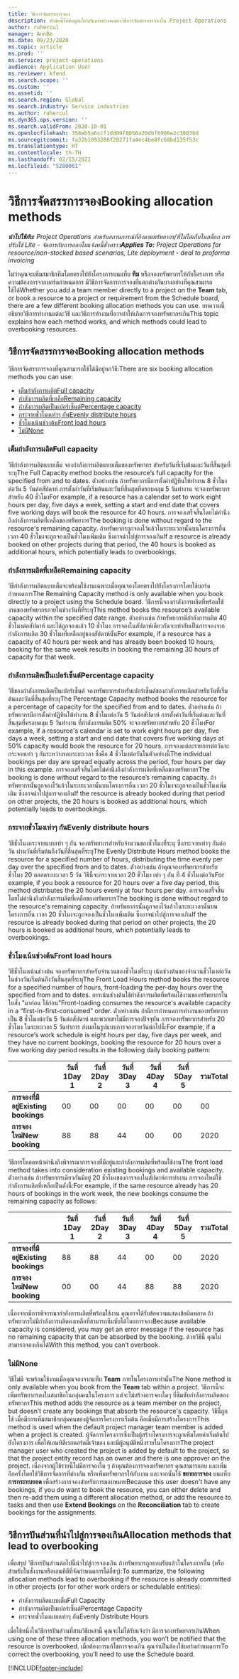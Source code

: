 ```yaml
---
title: วิธีการจัดสรรการจอง
description: หัวข้อนี้ให้ข้อมูลเกี่ยวกับการทำงานของวิธีการจัดสรรการจองใน Project Operations
author: ruhercul
manager: AnnBe
ms.date: 09/23/2020
ms.topic: article
ms.prod: ''
ms.service: project-operations
audience: Application User
ms.reviewer: kfend
ms.search.scope: ''
ms.custom: ''
ms.assetid: ''
ms.search.region: Global
ms.search.industry: Service industries
ms.author: ruhercul
ms.dyn365.ops.version: ''
ms.search.validFrom: 2020-10-01
ms.openlocfilehash: 358eb5a6ccf1dd09f8056a20dbf6906e2c3803bd
ms.sourcegitcommit: fa32b1893286f20271fa4ec4be8fc68bd135f53c
ms.translationtype: HT
ms.contentlocale: th-TH
ms.lasthandoff: 02/15/2021
ms.locfileid: "5280061"
---
```

# <a name="booking-allocation-methods"></a><span data-ttu-id="1709d-103">วิธีการจัดสรรการจอง</span><span class="sxs-lookup"><span data-stu-id="1709d-103">Booking allocation methods</span></span>

<span data-ttu-id="1709d-104">_**นำไปใช้กับ:** Project Operations สำหรับสถานการณ์ที่อิงตามทรัพยากร/ที่ไม่ได้เก็บในสต็อก การปรับใช้ Lite - จัดการกับการออกใบแจ้งหนี้ชั่วคราว_</span><span class="sxs-lookup"><span data-stu-id="1709d-104">_**Applies To:** Project Operations for resource/non-stocked based scenarios, Lite deployment - deal to proforma invoicing_</span></span>

<span data-ttu-id="1709d-105">ไม่ว่าคุณจะเพิ่มสมาชิกทีมโดยตรงไปยังโครงการบนแท็บ **ทีม** หรือจองทรัพยากรให้กับโครงการ หรือความต้องการจากบอร์ดกำหนดการ มีวิธีการจัดการการจองที่แตกต่างกันบางอย่างที่คุณสามารถใช้ได้</span><span class="sxs-lookup"><span data-stu-id="1709d-105">Whether you add a team member directly to a project on the **Team** tab, or book a resource to a project or requirement from the Schedule board, there are a few different booking allocation methods you can use.</span></span> <span data-ttu-id="1709d-106">บทความนี้อธิบายวิธีการทำงานแต่ละวิธี และวิธีการทำงานที่อาจทำให้เกิดการจองทรัพยากรเกิน</span><span class="sxs-lookup"><span data-stu-id="1709d-106">This topic explains how each method works, and which methods could lead to overbooking resources.</span></span>

## <a name="booking-allocation-methods"></a><span data-ttu-id="1709d-107">วิธีการจัดสรรการจอง</span><span class="sxs-lookup"><span data-stu-id="1709d-107">Booking allocation methods</span></span>

<span data-ttu-id="1709d-108">วิธีการจัดสรรการจองที่คุณสามารถใช้ได้มีอยู่หกวิธี:</span><span class="sxs-lookup"><span data-stu-id="1709d-108">There are six booking allocation methods you can use:</span></span>

- [<span data-ttu-id="1709d-109">เต็มกำลังการผลิต</span><span class="sxs-lookup"><span data-stu-id="1709d-109">Full capacity</span></span>](#full)
- [<span data-ttu-id="1709d-110">กำลังการผลิตที่เหลือ</span><span class="sxs-lookup"><span data-stu-id="1709d-110">Remaining capacity</span></span>](#remaining)
- [<span data-ttu-id="1709d-111">กำลังการผลิตเป็นเปอร์เซ็นต์</span><span class="sxs-lookup"><span data-stu-id="1709d-111">Percentage capacity</span></span>](#percentage)
- [<span data-ttu-id="1709d-112">กระจายชั่วโมงเท่าๆ กัน</span><span class="sxs-lookup"><span data-stu-id="1709d-112">Evenly distribute hours</span></span>](#evenly)
- [<span data-ttu-id="1709d-113">ชั่วโมงเน้นช่วงต้น</span><span class="sxs-lookup"><span data-stu-id="1709d-113">Front load hours</span></span>](#front)
- [<span data-ttu-id="1709d-114">ไม่มี</span><span class="sxs-lookup"><span data-stu-id="1709d-114">None</span></span>](#none)

### <a name="full-capacity"></a><a name="full"></a><span data-ttu-id="1709d-115">เต็มกำลังการผลิต</span><span class="sxs-lookup"><span data-stu-id="1709d-115">Full capacity</span></span> 
<span data-ttu-id="1709d-116">วิธีกำลังการผลิตแบบเต็ม จองกำลังการผลิตแบบเต็มของทรัพยากร สำหรับวันที่เริ่มต้นและวันที่สิ้นสุดที่ระบุ</span><span class="sxs-lookup"><span data-stu-id="1709d-116">The Full Capacity method books the resource’s full capacity for the specified from and to dates.</span></span> <span data-ttu-id="1709d-117">ตัวอย่างเช่น ถ้าทรัพยากรมีการตั้งค่าปฏิทินให้ทำงาน 8 ชั่วโมงต่อวัน 5 วันต่อสัปดาห์ การตั้งค่าวันที่เริ่มต้นและวันที่สิ้นสุดที่ครอบคลุม 5 วันทำงาน จะจองทรัพยากรสำหรับ 40 ชั่วโมง</span><span class="sxs-lookup"><span data-stu-id="1709d-117">For example, if a resource has a calendar set to work eight hours per day, five days a week, setting a start and end date that covers five working days will book the resource for 40 hours.</span></span> <span data-ttu-id="1709d-118">การจองเสร็จสิ้นโดยไม่คำนึงถึงกำลังการผลิตที่เหลือของทรัพยากร</span><span class="sxs-lookup"><span data-stu-id="1709d-118">The booking is done without regard to the resource's remaining capacity.</span></span> <span data-ttu-id="1709d-119">ถ้าทรัพยากรถูกจองไว้แล้วในระยะเวลานั้นบนโครงการอื่น เวลา 40 ชั่วโมงจะถูกจองเป็นชั่วโมงเพิ่มเติม ซึ่งอาจนำไปสู่การจองเกิน</span><span class="sxs-lookup"><span data-stu-id="1709d-119">If a resource is already booked on other projects during that period, the 40 hours is booked as additional hours, which potentially leads to overbookings.</span></span>

### <a name="remaining-capacity"></a><a name="remaining"></a><span data-ttu-id="1709d-120">กำลังการผลิตที่เหลือ</span><span class="sxs-lookup"><span data-stu-id="1709d-120">Remaining capacity</span></span>
<span data-ttu-id="1709d-121">วิธีกำลังการผลิตแบบเต็มจะพร้อมใช้งานเฉพาะเมื่อคุณจองโดยตรงไปยังโครงการโดยใช้บอร์ดกำหนดการ</span><span class="sxs-lookup"><span data-stu-id="1709d-121">The Remaining Capacity method is only available when you book directly to a project using the Schedule board.</span></span> <span data-ttu-id="1709d-122">วิธีการนี้จองกำลังการผลิตที่พร้อมใช้งานของทรัพยากรภายในช่วงวันที่ที่ระบุ</span><span class="sxs-lookup"><span data-stu-id="1709d-122">This method books the resource’s available capacity within the specified date range.</span></span> <span data-ttu-id="1709d-123">ตัวอย่างเช่น ถ้าทรัพยากรมีกำลังการผลิต 40 ชั่วโมงต่อสัปดาห์ และได้ถูกจองแล้ว 10 ชั่วโมง การจองในสัปดาห์เดียวกันจะเท่ากับเป็นการจองจากกำลังการผลิต 30 ชั่วโมงที่เหลืออยู่ของสัปดาห์นั้น</span><span class="sxs-lookup"><span data-stu-id="1709d-123">For example, if a resource has a capacity of 40 hours per week and has already been booked 10 hours, booking for the same week results in booking the remaining 30 hours of capacity for that week.</span></span>

### <a name="percentage-capacity"></a><a name="percentage"></a><span data-ttu-id="1709d-124">กำลังการผลิตเป็นเปอร์เซ็นต์</span><span class="sxs-lookup"><span data-stu-id="1709d-124">Percentage capacity</span></span>
<span data-ttu-id="1709d-125">วิธีของกำลังการผลิตเป็นเปอร์เซ็นต์ จองทรัพยากรสำหรับเปอร์เซ็นต์ของกำลังการผลิตสำหรับวันที่เริ่มต้นและวันที่สิ้นสุดที่ระบุ</span><span class="sxs-lookup"><span data-stu-id="1709d-125">The Percentage Capacity method books the resource for a percentage of capacity for the specified from and to dates.</span></span> <span data-ttu-id="1709d-126">ตัวอย่างเช่น ถ้าทรัพยากรมีการตั้งค่าปฏิทินให้ทำงาน 8 ชั่วโมงต่อวัน 5 วันต่อสัปดาห์ การตั้งค่าวันที่เริ่มต้นและวันที่สิ้นสุดที่ครอบคลุม 5 วันทำงาน ที่กำลังการผลิต 50% จะจองทรัพยากรสำหรับ 20 ชั่วโมง</span><span class="sxs-lookup"><span data-stu-id="1709d-126">For example, if a resource's calendar is set to work eight hours per day, five days a week, setting a start and end date that covers five working days at 50% capacity would book the resource for 20 hours.</span></span> <span data-ttu-id="1709d-127">การจองแต่ละรายการต่อวันจะกระจายเท่า ๆ กันระหว่างรอบระยะเวลา ซึ่งคือ 4 ชั่วโมงต่อวันในตัวอย่างนี้</span><span class="sxs-lookup"><span data-stu-id="1709d-127">The individual bookings per day are spread equally across the period, four hours per day in this example.</span></span> <span data-ttu-id="1709d-128">การจองเสร็จสิ้นโดยไม่คำนึงถึงกำลังการผลิตที่เหลือของทรัพยากร</span><span class="sxs-lookup"><span data-stu-id="1709d-128">The booking is done without regard to the resource’s remaining capacity.</span></span> <span data-ttu-id="1709d-129">ถ้าทรัพยากรนั้นถูกจองไว้แล้วในระยะเวลานั้นบนโครงการอื่น เวลา 20 ชั่วโมงจะถูกจองเป็นชั่วโมงเพิ่มเติม ซึ่งอาจนำไปสู่การจองเกิน</span><span class="sxs-lookup"><span data-stu-id="1709d-129">If the resource is already booked during that period on other projects, the 20 hours is booked as additional hours, which potentially leads to overbookings.</span></span>

### <a name="evenly-distribute-hours"></a><a name="evenly"></a><span data-ttu-id="1709d-130">กระจายชั่วโมงเท่าๆ กัน</span><span class="sxs-lookup"><span data-stu-id="1709d-130">Evenly distribute hours</span></span>
<span data-ttu-id="1709d-131">วิธีชั่วโมงกระจายแบบเท่า ๆ กัน จองทรัพยากรสำหรับจำนวนของชั่วโมงที่ระบุ ซึ่งกระจายเท่าๆ กันต่อวัน ผ่านวันที่เริ่มต้นถึงวันที่สิ้นสุดที่ระบุ</span><span class="sxs-lookup"><span data-stu-id="1709d-131">The Evenly Distribute Hours method books the resource for a specified number of hours, distributing the time evenly per day over the specified from and to dates.</span></span> <span data-ttu-id="1709d-132">ตัวอย่างเช่น ถ้าคุณจองทรัพยากรสำหรับชั่วโมง 20 ตลอดระยะเวลา 5 วัน วิธีนี้จะกระจายเวลา 20 ชั่วโมง เท่า ๆ กัน ที่ 4 ชั่วโมงต่อวัน</span><span class="sxs-lookup"><span data-stu-id="1709d-132">For example, if you book a resource for 20 hours over a five day period, this method distributes the 20 hours evenly at four hours per day.</span></span> <span data-ttu-id="1709d-133">การจองเสร็จสิ้นโดยไม่คำนึงถึงกำลังการผลิตที่เหลือของทรัพยากร</span><span class="sxs-lookup"><span data-stu-id="1709d-133">The booking is done without regard to the resource's remaining capacity.</span></span> <span data-ttu-id="1709d-134">ถ้าทรัพยากรนั้นถูกจองไว้แล้วในระยะเวลานั้นบนโครงการอื่น เวลา 20 ชั่วโมงจะถูกจองเป็นชั่วโมงเพิ่มเติม ซึ่งอาจนำไปสู่การจองเกิน</span><span class="sxs-lookup"><span data-stu-id="1709d-134">If the resource is already booked during that period on other projects, the 20 hours is booked as additional hours, which potentially leads to overbookings.</span></span>

### <a name="front-load-hours"></a><a name="front"></a><span data-ttu-id="1709d-135">ชั่วโมงเน้นช่วงต้น</span><span class="sxs-lookup"><span data-stu-id="1709d-135">Front load hours</span></span>
<span data-ttu-id="1709d-136">วิธีชั่วโมงเน้นช่วงต้น จองทรัพยากรสำหรับจำนวนของชั่วโมงที่ระบุ เน้นช่วงต้นของจำนวนชั่วโมงต่อวัน ในช่วงวันเริ่มต้นถึงวันสิ้นสุดที่ระบุ</span><span class="sxs-lookup"><span data-stu-id="1709d-136">The Front Load Hours method books the resource for a specified number of hours, front-loading the per-day hours over the specified from and to dates.</span></span> <span data-ttu-id="1709d-137">การเน้นช่วงต้นใช้กำลังการผลิตที่พร้อมใช้งานของทรัพยากรในใบสั่ง "มาก่อน ใช้ก่อน"</span><span class="sxs-lookup"><span data-stu-id="1709d-137">Front-loading consumes the resource's available capacity in a “first-in-first-consumed” order.</span></span> <span data-ttu-id="1709d-138">ตัวอย่างเช่น ถ้ามีการกำหนดการทำงานของทรัพยากรเป็น 8 ชั่วโมงต่อวัน 5 วันต่อสัปดาห์ และพวกเขาไม่มีการจองปัจจุบัน การจองทรัพยากรสำหรับ 20 ชั่วโมง ในระยะเวลา 5 วันทำการ ส่งผลในรูปแบบการจองรายวันต่อไปนี้:</span><span class="sxs-lookup"><span data-stu-id="1709d-138">For example, if a resource’s work schedule is eight hours per day, five days per week, and they have no current bookings, booking the resource for 20 hours over a five working day period results in the following daily booking pattern:</span></span> 

|                           |    <span data-ttu-id="1709d-139">วันที่ 1</span><span class="sxs-lookup"><span data-stu-id="1709d-139">Day 1</span></span>    |    <span data-ttu-id="1709d-140">วันที่ 2</span><span class="sxs-lookup"><span data-stu-id="1709d-140">Day 2</span></span>    |    <span data-ttu-id="1709d-141">วันที่ 3</span><span class="sxs-lookup"><span data-stu-id="1709d-141">Day 3</span></span>    |    <span data-ttu-id="1709d-142">วันที่ 4</span><span class="sxs-lookup"><span data-stu-id="1709d-142">Day 4</span></span>    |    <span data-ttu-id="1709d-143">วันที่ 5</span><span class="sxs-lookup"><span data-stu-id="1709d-143">Day 5</span></span>    |    <span data-ttu-id="1709d-144">รวม</span><span class="sxs-lookup"><span data-stu-id="1709d-144">Total</span></span>    |
|---------------------------|-------------|-------------|-------------|-------------|-------------|-------------|
|    <span data-ttu-id="1709d-145">**การจองที่มีอยู่**</span><span class="sxs-lookup"><span data-stu-id="1709d-145">**Existing   bookings**</span></span>    |    <span data-ttu-id="1709d-146">0</span><span class="sxs-lookup"><span data-stu-id="1709d-146">0</span></span>        |    <span data-ttu-id="1709d-147">0</span><span class="sxs-lookup"><span data-stu-id="1709d-147">0</span></span>        |    <span data-ttu-id="1709d-148">0</span><span class="sxs-lookup"><span data-stu-id="1709d-148">0</span></span>        |    <span data-ttu-id="1709d-149">0</span><span class="sxs-lookup"><span data-stu-id="1709d-149">0</span></span>        |    <span data-ttu-id="1709d-150">0</span><span class="sxs-lookup"><span data-stu-id="1709d-150">0</span></span>        |    <span data-ttu-id="1709d-151">0</span><span class="sxs-lookup"><span data-stu-id="1709d-151">0</span></span>        |
|    <span data-ttu-id="1709d-152">**การจองใหม่**</span><span class="sxs-lookup"><span data-stu-id="1709d-152">**New   booking**</span></span>          |    <span data-ttu-id="1709d-153">8</span><span class="sxs-lookup"><span data-stu-id="1709d-153">8</span></span>        |    <span data-ttu-id="1709d-154">8</span><span class="sxs-lookup"><span data-stu-id="1709d-154">8</span></span>        |    <span data-ttu-id="1709d-155">4</span><span class="sxs-lookup"><span data-stu-id="1709d-155">4</span></span>        |    <span data-ttu-id="1709d-156">0</span><span class="sxs-lookup"><span data-stu-id="1709d-156">0</span></span>        |    <span data-ttu-id="1709d-157">0</span><span class="sxs-lookup"><span data-stu-id="1709d-157">0</span></span>        |    <span data-ttu-id="1709d-158">20</span><span class="sxs-lookup"><span data-stu-id="1709d-158">20</span></span>       |

<span data-ttu-id="1709d-159">วิธีการโหลดหน้าคำนึงถึงพิจารณาการจองที่มีอยู่และกำลังการผลิตที่พร้อมใช้งาน</span><span class="sxs-lookup"><span data-stu-id="1709d-159">The front load method takes into consideration existing bookings and available capacity.</span></span> <span data-ttu-id="1709d-160">ตัวอย่างเช่น ถ้าทรัพยากรเดียวกันมีอยู่ 20 ชั่วโมงของการจองในสัปดาห์การทำงาน การจองใหม่ใช้กำลังการผลิตที่เหลือเป็นดังนี้:</span><span class="sxs-lookup"><span data-stu-id="1709d-160">For example, if the same resource already has 20 hours of bookings in the work week, the new bookings consume the remaining capacity as follows:</span></span>

|                     | <span data-ttu-id="1709d-161">วันที่ 1</span><span class="sxs-lookup"><span data-stu-id="1709d-161">Day 1</span></span> | <span data-ttu-id="1709d-162">วันที่ 2</span><span class="sxs-lookup"><span data-stu-id="1709d-162">Day 2</span></span> | <span data-ttu-id="1709d-163">วันที่ 3</span><span class="sxs-lookup"><span data-stu-id="1709d-163">Day 3</span></span> | <span data-ttu-id="1709d-164">วันที่ 4</span><span class="sxs-lookup"><span data-stu-id="1709d-164">Day 4</span></span> | <span data-ttu-id="1709d-165">วันที่ 5</span><span class="sxs-lookup"><span data-stu-id="1709d-165">Day 5</span></span> | <span data-ttu-id="1709d-166">รวม</span><span class="sxs-lookup"><span data-stu-id="1709d-166">Total</span></span> |
|---------------------|-------|-------|-------|-------|-------|-------|
| <span data-ttu-id="1709d-167">**การจองที่มีอยู่**</span><span class="sxs-lookup"><span data-stu-id="1709d-167">**Existing   bookings**</span></span> | <span data-ttu-id="1709d-168">8</span><span class="sxs-lookup"><span data-stu-id="1709d-168">8</span></span>     | <span data-ttu-id="1709d-169">8</span><span class="sxs-lookup"><span data-stu-id="1709d-169">8</span></span>     | <span data-ttu-id="1709d-170">4</span><span class="sxs-lookup"><span data-stu-id="1709d-170">4</span></span>     | <span data-ttu-id="1709d-171">0</span><span class="sxs-lookup"><span data-stu-id="1709d-171">0</span></span>     | <span data-ttu-id="1709d-172">0</span><span class="sxs-lookup"><span data-stu-id="1709d-172">0</span></span>     | <span data-ttu-id="1709d-173">20</span><span class="sxs-lookup"><span data-stu-id="1709d-173">20</span></span>    |
| <span data-ttu-id="1709d-174">**การจองใหม่**</span><span class="sxs-lookup"><span data-stu-id="1709d-174">**New   booking**</span></span>       | <span data-ttu-id="1709d-175">0</span><span class="sxs-lookup"><span data-stu-id="1709d-175">0</span></span>     | <span data-ttu-id="1709d-176">0</span><span class="sxs-lookup"><span data-stu-id="1709d-176">0</span></span>     | <span data-ttu-id="1709d-177">4</span><span class="sxs-lookup"><span data-stu-id="1709d-177">4</span></span>     | <span data-ttu-id="1709d-178">8</span><span class="sxs-lookup"><span data-stu-id="1709d-178">8</span></span>     | <span data-ttu-id="1709d-179">8</span><span class="sxs-lookup"><span data-stu-id="1709d-179">8</span></span>     | <span data-ttu-id="1709d-180">20</span><span class="sxs-lookup"><span data-stu-id="1709d-180">20</span></span>    |

<span data-ttu-id="1709d-181">เนื่องจากมีการพิจารณากำลังการผลิตที่พร้อมใช้งาน คุณอาจได้รับข้อความแสดงข้อผิดพลาด ถ้าทรัพยากรไม่มีกำลังการผลิตคงเหลือที่สามารถซึมซับได้โดยการจอง</span><span class="sxs-lookup"><span data-stu-id="1709d-181">Because available capacity is considered, you may get an error message if the resource has no remaining capacity that can be absorbed by the booking.</span></span> <span data-ttu-id="1709d-182">ด้วยวิธีนี้ คุณไม่สามารถจองเกินได้</span><span class="sxs-lookup"><span data-stu-id="1709d-182">With this method, you can’t overbook.</span></span>

### <a name="none"></a><a name="none"></a><span data-ttu-id="1709d-183">ไม่มี</span><span class="sxs-lookup"><span data-stu-id="1709d-183">None</span></span>
<span data-ttu-id="1709d-184">วิธีไม่มี จะพร้อมใช้งานเมื่อคุณจองจากแท็บ **Team** ภายในโครงการเท่านั้น</span><span class="sxs-lookup"><span data-stu-id="1709d-184">The None method is only available when you book from the **Team** tab within a project.</span></span> <span data-ttu-id="1709d-185">วิธีการนี้จะเพิ่มทรัพยากรลงในสมาชิกในกลุ่มคนในโครงการ แต่จะไม่สร้างการจองใดๆ ที่ซึมซับกำลังการผลิตของทรัพยากร</span><span class="sxs-lookup"><span data-stu-id="1709d-185">This method adds the resource as a team member on the project, but doesn’t create any bookings that absorb the resource's capacity.</span></span> <span data-ttu-id="1709d-186">วิธีนี้ถูกใช้ เมื่อมีการเพิ่มสมาชิกกลุ่มคนของผู้จัดการโครงการเริ่มต้น คือเมื่อมีการสร้างโครงการ</span><span class="sxs-lookup"><span data-stu-id="1709d-186">This method is used when the default project manager team member is added when a project is created.</span></span> <span data-ttu-id="1709d-187">ผู้จัดการโครงการซึ่งเป็นผู้สร้างโครงการจะถูกเพิ่มโดยค่าเริ่มต้นไปยังโครงการ เพื่อให้เอนทิตีเรกคอร์ดมีเจ้าของ และมีผู้อนุมัติหนึ่งรายในโครงการ</span><span class="sxs-lookup"><span data-stu-id="1709d-187">The project manager user who created the project is added by default to the project, so that the project entity record has an owner and there is one approver on the project.</span></span> <span data-ttu-id="1709d-188">เนื่องจากผู้ใช้รายนี้ไม่มีการจองใด ๆ ถ้าคุณต้องการจองทรัพยากร คุณสามารถลบ และเพิ่มอีกครั้งโดยใช้วิธีการจัดการที่ต่างกัน หรือเพิ่มทรัพยากรให้กับงาน และจากนั้นใช้ **ขยายการจอง** บนแท็บ **การกระทบยอด** เพื่อสร้างการจองสำหรับการมอบหมาย</span><span class="sxs-lookup"><span data-stu-id="1709d-188">Because this user doesn't have any bookings, if you do want to book the resource, you can either delete and then re-add them using a different allocation method, or add the resource to tasks and then use **Extend Bookings** on the **Reconciliation** tab to create bookings for the assignments.</span></span>

## <a name="allocation-methods-that-lead-to-overbooking"></a><span data-ttu-id="1709d-189">วิธีการปันส่วนที่นำไปสู่การจองเกิน</span><span class="sxs-lookup"><span data-stu-id="1709d-189">Allocation methods that lead to overbooking</span></span>
<span data-ttu-id="1709d-190">เพื่อสรุป วิธีการปันส่วนต่อไปนี้นำไปสู่การจองเกิน ถ้าทรัพยากรถูกยอมรับแล้วในโครงการอื่น (หรือสำหรับใบสั่งงานหรือเอนทิตีที่จัดกำหนดการได้อื่ชๆ):</span><span class="sxs-lookup"><span data-stu-id="1709d-190">To summarize, the following allocation methods lead to overbooking if the resource is already committed in other projects (or for other work orders or schedulable entities):</span></span>

- <span data-ttu-id="1709d-191">กำลังการผลิตแบบเต็ม</span><span class="sxs-lookup"><span data-stu-id="1709d-191">Full Capacity</span></span>
- <span data-ttu-id="1709d-192">กำลังการผลิตเป็นเปอร์เซ็นต์</span><span class="sxs-lookup"><span data-stu-id="1709d-192">Percentage Capacity</span></span>
- <span data-ttu-id="1709d-193">กระจายชั่วโมงแบบเท่าๆ กัน</span><span class="sxs-lookup"><span data-stu-id="1709d-193">Evenly Distribute Hours</span></span>

<span data-ttu-id="1709d-194">เมื่อใช้หนึ่งในวิธีการปันส่วนที่สามวิธีเหล่านี้ คุณจะไม่ได้รับแจ้งว่า มีการจองทรัพยากรเกิน</span><span class="sxs-lookup"><span data-stu-id="1709d-194">When using one of these three allocation methods, you won’t be notified that the resource is overbooked.</span></span> <span data-ttu-id="1709d-195">เมื่อต้องการแก้ไขการจองเกิน คุณจำเป็นต้องใช้บอร์ดกำหนดการ</span><span class="sxs-lookup"><span data-stu-id="1709d-195">To correct the overbooking, you’ll need to use the Schedule board.</span></span>


[!INCLUDE[footer-include](../includes/footer-banner.md)]